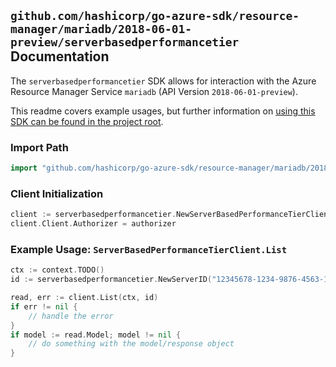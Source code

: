 
## `github.com/hashicorp/go-azure-sdk/resource-manager/mariadb/2018-06-01-preview/serverbasedperformancetier` Documentation

The `serverbasedperformancetier` SDK allows for interaction with the Azure Resource Manager Service `mariadb` (API Version `2018-06-01-preview`).

This readme covers example usages, but further information on [using this SDK can be found in the project root](https://github.com/hashicorp/go-azure-sdk/tree/main/docs).

### Import Path

```go
import "github.com/hashicorp/go-azure-sdk/resource-manager/mariadb/2018-06-01-preview/serverbasedperformancetier"
```


### Client Initialization

```go
client := serverbasedperformancetier.NewServerBasedPerformanceTierClientWithBaseURI("https://management.azure.com")
client.Client.Authorizer = authorizer
```


### Example Usage: `ServerBasedPerformanceTierClient.List`

```go
ctx := context.TODO()
id := serverbasedperformancetier.NewServerID("12345678-1234-9876-4563-123456789012", "example-resource-group", "serverValue")

read, err := client.List(ctx, id)
if err != nil {
	// handle the error
}
if model := read.Model; model != nil {
	// do something with the model/response object
}
```
